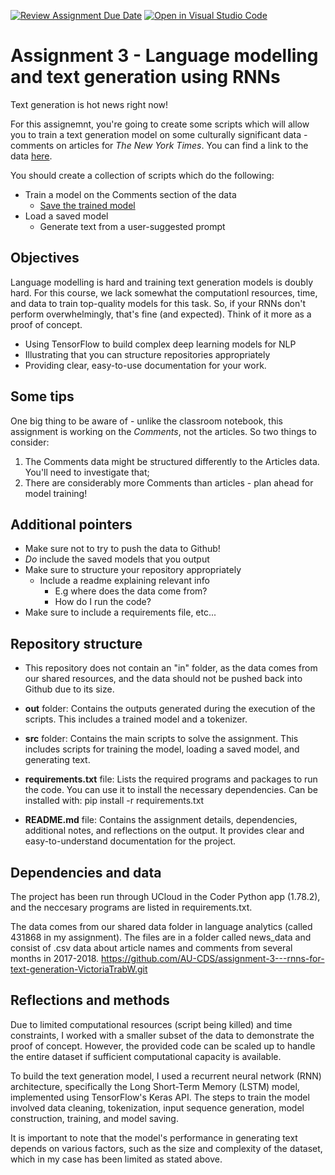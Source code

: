 [![Review Assignment Due Date](https://classroom.github.com/assets/deadline-readme-button-8d59dc4de5201274e310e4c54b9627a8934c3b88527886e3b421487c677d23eb.svg)](https://classroom.github.com/a/5f7lMH9Y)
[![Open in Visual Studio Code](https://classroom.github.com/assets/open-in-vscode-c66648af7eb3fe8bc4f294546bfd86ef473780cde1dea487d3c4ff354943c9ae.svg)](https://classroom.github.com/online_ide?assignment_repo_id=10587060&assignment_repo_type=AssignmentRepo)
# Assignment 3 - Language modelling and text generation using RNNs

Text generation is hot news right now!

For this assignemnt, you're going to create some scripts which will allow you to train a text generation model on some culturally significant data - comments on articles for *The New York Times*. You can find a link to the data [here](https://www.kaggle.com/datasets/aashita/nyt-comments).

You should create a collection of scripts which do the following:

- Train a model on the Comments section of the data
  - [Save the trained model](https://www.tensorflow.org/api_docs/python/tf/keras/models/save_model)
- Load a saved model
  - Generate text from a user-suggested prompt

## Objectives

Language modelling is hard and training text generation models is doubly hard. For this course, we lack somewhat the computationl resources, time, and data to train top-quality models for this task. So, if your RNNs don't perform overwhelmingly, that's fine (and expected). Think of it more as a proof of concept.

- Using TensorFlow to build complex deep learning models for NLP
- Illustrating that you can structure repositories appropriately
- Providing clear, easy-to-use documentation for your work.

## Some tips

One big thing to be aware of - unlike the classroom notebook, this assignment is working on the *Comments*, not the articles. So two things to consider:

1) The Comments data might be structured differently to the Articles data. You'll need to investigate that;
2) There are considerably more Comments than articles - plan ahead for model training!

## Additional pointers

- Make sure not to try to push the data to Github!
- *Do* include the saved models that you output
- Make sure to structure your repository appropriately
  - Include a readme explaining relevant info
    - E.g where does the data come from?
    - How do I run the code?
- Make sure to include a requirements file, etc...

## Repository structure
- This repository does not contain an "in" folder, as the data comes from our shared resources, and the data should not be pushed back into Github due to its size.

- **out** folder: Contains the outputs generated during the execution of the scripts. This includes a trained model and a tokenizer.

- **src** folder: Contains the main scripts to solve the assignment. This includes scripts for training the model, loading a saved model, and generating text.

- **requirements.txt** file: Lists the required programs and packages to run the code. You can use it to install the necessary dependencies. Can be installed with: pip install -r requirements.txt

- **README.md** file: Contains the assignment details, dependencies, additional notes, and reflections on the output. It provides clear and easy-to-understand documentation for the project.

## Dependencies and data
The project has been run through UCloud in the Coder Python app (1.78.2), and the neccesary programs are listed in requirements.txt.

The data comes from our shared data folder in language analytics (called 431868 in my assignment). The files are in a folder called news_data and consist of .csv data about article names and comments from several months in 2017-2018. https://github.com/AU-CDS/assignment-3---rnns-for-text-generation-VictoriaTrabW.git

## Reflections and methods
Due to limited computational resources (script being killed) and time constraints, I worked with a smaller subset of the data to demonstrate the proof of concept. However, the provided code can be scaled up to handle the entire dataset if sufficient computational capacity is available.

To build the text generation model, I used a recurrent neural network (RNN) architecture, specifically the Long Short-Term Memory (LSTM) model, implemented using TensorFlow's Keras API. The steps to train the model involved data cleaning, tokenization, input sequence generation, model construction, training, and model saving.

It is important to note that the model's performance in generating text depends on various factors, such as the size and complexity of the dataset, which in my case has been limited as stated above.

